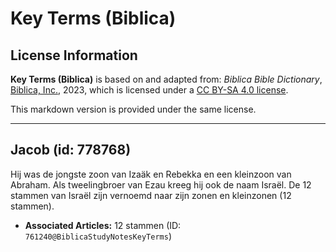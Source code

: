 # Key Terms (Biblica)

## License Information

**Key Terms (Biblica)** is based on and adapted from: _Biblica Bible Dictionary_, [Biblica, Inc.](https://www.biblica.com/), 2023, which is licensed under a [CC BY-SA 4.0 license](https://creativecommons.org/licenses/by-sa/4.0/legalcode.en).

This markdown version is provided under the same license.



--------------------------------

## Jacob (id: 778768)

Hij was de jongste zoon van Izaäk en Rebekka en een kleinzoon van Abraham. Als tweelingbroer van Ezau kreeg hij ook de naam Israël. De 12 stammen van Israël zijn vernoemd naar zijn zonen en kleinzonen (12 stammen).

* **Associated Articles:** 12 stammen (ID: `761240@BiblicaStudyNotesKeyTerms`)


